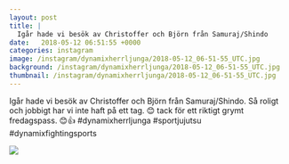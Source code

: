 ```yaml
---
layout: post
title: |
  Igår hade vi besök av Christoffer och Björn från Samuraj/Shindo
date:   2018-05-12 06:51:55 +0000
categories: instagram
image: /instagram/dynamixherrljunga/2018-05-12_06-51-55_UTC.jpg
background: /instagram/dynamixherrljunga/2018-05-12_06-51-55_UTC.jpg
thumbnail: /instagram/dynamixherrljunga/2018-05-12_06-51-55_UTC.jpg
---
```

Igår hade vi besök av Christoffer och Björn från Samuraj/Shindo. Så roligt och jobbigt har vi inte haft på ett tag. 😊 tack för ett riktigt grymt fredagspass. 😊👍 #dynamixherrljunga #sportjujutsu #dynamixfightingsports



<img src='/www-dynamix-herrljunga/instagram/dynamixherrljunga/2018-05-12_06-51-55_UTC.jpg' class='img-fluid' />
